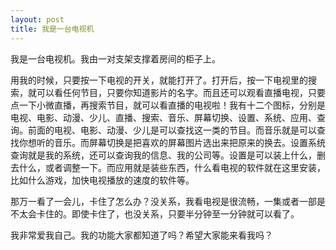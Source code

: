 ```yaml
---
layout: post
title: 我是一台电视机
---
```



我是一台电视机。我由一对支架支撑着房间的柜子上。

用我的时候，只要按一下电视的开关，就能打开了。打开后，按一下电视里的搜索，就可以看任何节目，只要你知道影片的名字。而且还可以观看直播电视，只要点一下小微直播，再搜索节目，就可以看直播的电视啦！我有十二个图标，分别是电视、电影、动漫、少儿、直播、搜索、音乐、屏幕切换、设置、系统、应用、查询。前面的电视、电影、动漫、少儿是可以查找这一类的节目。而音乐就是可以查找你想听的音乐。而屏幕切换是把喜欢的屏幕图片选出来把原来的换去。设置系统查询就是我的系统，还可以查询我的信息、我的公司等。设置是可以装上什么，删去什么，或者调整一下。而应用就是装些东西，什么看电视的软件就在这里安装，比如什么游戏，加快电视播放的速度的软件等。

那万一看了一会儿，卡住了怎么办？没关系，我看电视是很流畅，一集或者一部是不太会卡住的。即使卡住了，也没关系，只要半分钟至一分钟就可以看了。

我非常爱我自己。我的功能大家都知道了吗？希望大家能来看我吗？
